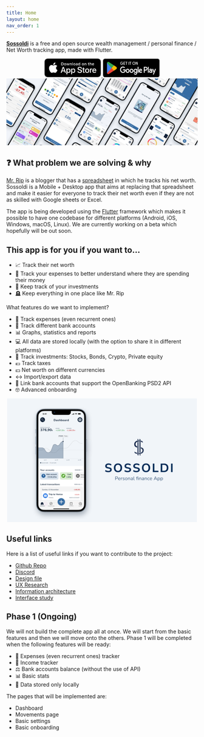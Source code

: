 ```yaml
---
title: Home
layout: home
nav_order: 1
---
```


**[Sossoldi](https://github.com/RIP-Comm/sossoldi)** is a free and open source wealth management / personal finance / Net Worth tracking app, made with Flutter.

<div align="center">
    <a href="https://ios.sossoldi.com">
        <img src="./assets/app-store-badge.svg" width="150" height="50" alt="Download on the App Store">
    </a>
    <a href="https://android.sossoldi.com">
        <img src="./assets/google-play-badge.png" width="150" height="50" alt="Get it on Google Play">
    </a>
</div>

<div>
    <img src="./assets/sossoldi project cover.jpg" width="1000" alt="Sossoldi icon">
</div>

## ❓ What problem we are solving & why

[Mr. Rip](https://retireinprogress.com/) is a blogger that has a [spreadsheet](https://docs.google.com/spreadsheets/d/1ilL6rBdzIQ6yRotqOKLUKI7KXFxu5_cZ5FQgdYTSHJk/edit#gid=138629885) in which he tracks his net worth. Sossoldi is a Mobile + Desktop app that aims at replacing that spreadsheet and make it easier for everyone to track their net worth even if they are not as skilled with Google sheets or Excel.

The app is being developed using the [Flutter](https://docs.flutter.dev/get-started/install) framework which makes it possible to have one codebase for different platforms (Android, iOS, Windows, macOS, Linux). We are currently working on a beta which hopefully will be out soon.

## This app is for you if you want to...

- 📈 Track their net worth
- 💸 Track your expenses to better understand where they are spending their money
- 👀 Keep track of your investments
- 🪦 Keep everything in one place like Mr. Rip

What features do we want to implement?

- 💸 Track expenses (even recurrent ones)
- 🏦 Track different bank accounts
- 📊 Graphs, statistics and reports
- 💻 All data are stored locally (with the option to share it in different platforms)
- 👀 Track investments: Stocks, Bonds, Crypto, Private equity
- 💶 Track taxes
- 💴 Net worth on different currencies
- ↔️ Import/export data
- 🔗 Link bank accounts that support the OpenBanking PSD2 API
- 🤓 Advanced onboarding

<div align="center">
<img src="./assets/Sossoldi-portfolio-card-image.png" width="500" alt="Sossoldi icon">
</div>

## Useful links

Here is a list of useful links if you want to contribute to the project:

- [Github Repo](https://github.com/RIP-Comm/sossoldi)
- [Discord](discord.sossoldi.com)
- [Design file](https://www.figma.com/file/6NyY9yqunpbU7HIkbNEAL3/Sossoldi-App?node-id=0%3A1)
- [UX Research](https://www.federicopozzato.it/portfolio/sossoldi-personal-finance-app)
- [Information architecture](https://www.figma.com/file/xjVHAaHznRW1OFAJvp8DXn/Sossoldi-App---Figjam?node-id=0%3A1)
- [Interface study](https://www.notion.so/Sossoldi-Personal-finance-app-dd37eb9cbb2c44e59dd74f85e843e865)

## Phase 1 (Ongoing)

We will not build the complete app all at once. We will start from the basic features and then we will move onto the others.
Phase 1 will be completed when the following features will be ready:

- 💸 Expenses (even recurrent ones) tracker
- 🤑 Income tracker
- ⚖️ Bank accounts balance (without the use of API)
- 📊 Basic stats
- 📱 Data stored only locally

The pages that will be implemented are:

- Dashboard
- Movements page
- Basic settings
- Basic onboarding
